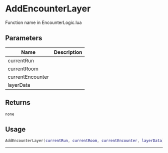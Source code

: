 # AddEncounterLayer

Function name in EncounterLogic.lua

## Parameters

| Name             | Description |
| ---------------- | ----------- |
| currentRun       |             |
| currentRoom      |             |
| currentEncounter |             |
| layerData        |             |

## Returns

`none`

## Usage

```lua
AddEncounterLayer(currentRun, currentRoom, currentEncounter, layerData)
```

---
